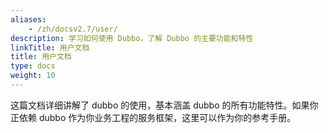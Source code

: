 ```yaml
---
aliases:
    - /zh/docsv2.7/user/
description: 学习如何使用 Dubbo，了解 Dubbo 的主要功能和特性
linkTitle: 用户文档
title: 用户文档
type: docs
weight: 10
---
```



这篇文档详细讲解了 dubbo 的使用，基本涵盖 dubbo 的所有功能特性。如果你正依赖 dubbo 作为你业务工程的服务框架，这里可以作为你的参考手册。